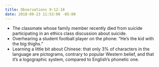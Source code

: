 ```yaml
---
title: Observations 9-12-18
date: 2018-09-23 11:53:00 -05:00
---
```


- The classmate whose family member recently died from suicide participating in an ethics class discussion about suicide.
- Overhearing a student football player on the phone: “He’s the kid with the big thighs.”
- Learning a little bit about Chinese: that only 3% of characters in the language are pictograms, contrary to popular Western belief, and that it’s a logographic system, compared to English’s phonetic one.
